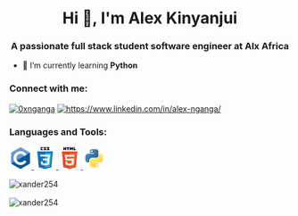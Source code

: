 <h1 align="center">Hi 👋, I'm Alex Kinyanjui</h1>
<h3 align="center">A passionate full stack student software engineer at Alx Africa</h3>


- 🌱 I’m currently learning **Python**

<h3 align="left">Connect with me:</h3>
<p align="left">
<a href="https://twitter.com/0xnganga" target="blank"><img align="center" src="https://raw.githubusercontent.com/rahuldkjain/github-profile-readme-generator/master/src/images/icons/Social/twitter.svg" alt="0xnganga" height="30" width="40" /></a>
<a href="https://linkedin.com/in/https://www.linkedin.com/in/alex-nganga/" target="blank"><img align="center" src="https://raw.githubusercontent.com/rahuldkjain/github-profile-readme-generator/master/src/images/icons/Social/linked-in-alt.svg" alt="https://www.linkedin.com/in/alex-nganga/" height="30" width="40" /></a>
</p>

<h3 align="left">Languages and Tools:</h3>
<p align="left"> <a href="https://www.cprogramming.com/" target="_blank" rel="noreferrer"> <img src="https://raw.githubusercontent.com/devicons/devicon/master/icons/c/c-original.svg" alt="c" width="40" height="40"/> </a> <a href="https://www.w3schools.com/css/" target="_blank" rel="noreferrer"> <img src="https://raw.githubusercontent.com/devicons/devicon/master/icons/css3/css3-original-wordmark.svg" alt="css3" width="40" height="40"/> </a> <a href="https://www.w3.org/html/" target="_blank" rel="noreferrer"> <img src="https://raw.githubusercontent.com/devicons/devicon/master/icons/html5/html5-original-wordmark.svg" alt="html5" width="40" height="40"/> </a> <a href="https://www.python.org" target="_blank" rel="noreferrer"> <img src="https://raw.githubusercontent.com/devicons/devicon/master/icons/python/python-original.svg" alt="python" width="40" height="40"/> </a> </p>

<p><img align="center" src="https://github-readme-stats.vercel.app/api/top-langs?username=xander254&show_icons=true&locale=en&layout=compact" alt="xander254" /></p>

<p><img align="center" src="https://github-readme-streak-stats.herokuapp.com/?user=xander254&" alt="xander254" /></p>

